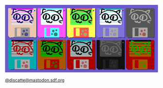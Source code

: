 ![MEOW](https://raw.githubusercontent.com/discatte/catpile/main/cattes1x.png)

<a rel="me" href="https://mastodon.sdf.org/@discatte">@discatte@mastodon.sdf.org</a>

